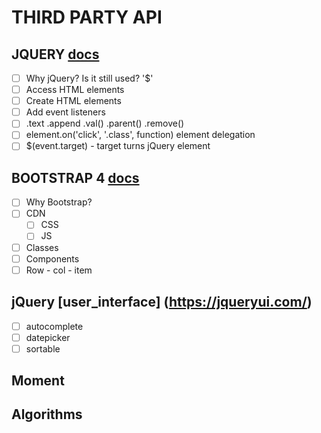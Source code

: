 # THIRD PARTY API

## JQUERY [docs](https://jquery.com/)

- [ ] Why jQuery? Is it still used? '$'
- [ ] Access HTML elements
- [ ] Create HTML elements
- [ ] Add event listeners
- [ ] .text .append .val() .parent() .remove()
- [ ] element.on('click', '.class', function) element delegation
- [ ] $(event.target) - target turns jQuery element

## BOOTSTRAP 4 [docs](https://getbootstrap.com/)

- [ ] Why Bootstrap?
- [ ] CDN
  - [ ] CSS
  - [ ] JS
- [ ] Classes
- [ ] Components
- [ ] Row - col - item

## jQuery [user_interface] (https://jqueryui.com/)

- [ ] autocomplete
- [ ] datepicker
- [ ] sortable

## Moment

## Algorithms

##
